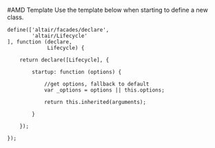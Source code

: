 #AMD Template
Use the template below when starting to define a new class.

    define(['altair/facades/declare',
            'altair/Lifecycle'
    ], function (declare,
                 Lifecycle) {

        return declare([Lifecycle], {

            startup: function (options) {

                //get options, fallback to default
                var _options = options || this.options;

                return this.inherited(arguments);

            }

        });

    });